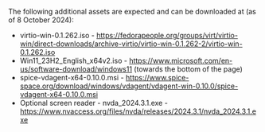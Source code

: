 The following additional assets are expected and can be downloaded at (as of 8 October 2024): 

- virtio-win-0.1.262.iso - https://fedorapeople.org/groups/virt/virtio-win/direct-downloads/archive-virtio/virtio-win-0.1.262-2/virtio-win-0.1.262.iso
- Win11_23H2_English_x64v2.iso - https://www.microsoft.com/en-us/software-download/windows11 (towards the bottom of the page)
- spice-vdagent-x64-0.10.0.msi - https://www.spice-space.org/download/windows/vdagent/vdagent-win-0.10.0/spice-vdagent-x64-0.10.0.msi
- Optional screen reader - nvda_2024.3.1.exe - https://www.nvaccess.org/files/nvda/releases/2024.3.1/nvda_2024.3.1.exe
